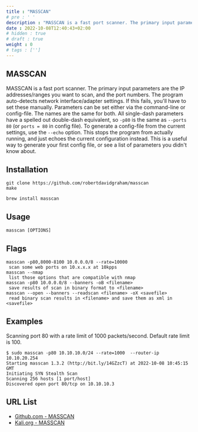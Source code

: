 ```yaml
---
title : "MASSCAN"
# pre : ' '
description : "MASSCAN is a fast port scanner. The primary input parameters are the IP addresses/ranges you want to scan, and the port numbers.."
date : 2022-10-08T12:40:43+02:00
# hidden : true
# draft : true
weight : 0
# tags : ['']
---
```


## MASSCAN

MASSCAN is a fast port scanner. The primary input parameters are the IP addresses/ranges you want to scan, and the port numbers. The program auto-detects network interface/adapter settings. If this fails, you'll have to set these manually. Parameters can be set either via the command-line or config-file. The names are the same for both. All single-dash parameters have a spelled out double-dash equivalent, so `-p80` is the same as `--ports 80` (or `ports = 80` in config file). To generate a config-file from the current settings, use the `--echo` option. This stops the program from actually running, and just echoes the current configuration instead. This is a useful way to generate your first config file, or see a list of parameters you didn't know about.

## Installation

```plain
git clone https://github.com/robertdavidgraham/masscan
make
```

```plain
brew install masscan
```

## Usage

```plain
masscan [OPTIONS]
```

## Flags

```plain
masscan -p80,8000-8100 10.0.0.0/8 --rate=10000
 scan some web ports on 10.x.x.x at 10kpps
masscan --nmap
 list those options that are compatible with nmap
masscan -p80 10.0.0.0/8 --banners -oB <filename>
 save results of scan in binary format to <filename>
masscan --open --banners --readscan <filename> -oX <savefile>
 read binary scan results in <filename> and save them as xml in <savefile>
```

## Examples

Scanning port 80 with a rate limit of 1000 packets/second. Default rate limit is 100.

```plain
$ sudo masscan -p80 10.10.10.0/24 --rate=1000  --router-ip 10.10.20.254
Starting masscan 1.3.2 (http://bit.ly/14GZzcT) at 2022-10-08 10:45:15 GMT
Initiating SYN Stealth Scan
Scanning 256 hosts [1 port/host]
Discovered open port 80/tcp on 10.10.10.3 
```

## URL List

* [Github.com - MASSCAN](https://github.com/robertdavidgraham/masscan)
* [Kali.org - MASSCAN](https://www.kali.org/tools/masscan/)
